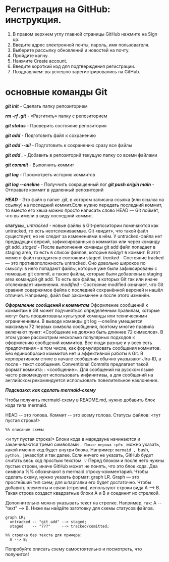 # Регистрация на GitHub: инструкция.
1. В правом верхнем углу главной страницы GitHub нажмите на Sign up.
2. Введите адрес электронной почты, пароль, имя пользователя.
3. Выберите рассылку обновлений и новостей на почту.
4. Пройдите капчу.
5. Нажмите Create account.
6. Введите короткий код для подтверждения регистрации.
7. Поздравляем: вы успешно зарегистрировались на GitHub.

# основные команды Git
_**git init**_ - Сделать папку репозиторием

_**rm -rf .git**_ - «Разгитить» папку с репозиторием

_**git status**_ - Проверить состояние репозитория

_**git add**_ - Подготовить файл к сохранению

_**git add --all**_ - Подготовить к сохранению сразу все файлы

_**git add .**_ - Добавить в репозиторий текущую папку со всеми файлами

_**git commit**_ - Выполнить коммит

_**git log**_ - Просмотреть историю коммитов

_**git log --oneline**_ - Получчить сокращенный лог
_**git push origin main**_  - Отправьте коммит в удаленный репозиторий

_**HEAD**_ - Это файл в папке .git, в котором записана ссылка (или ссылка на ссылку) на последний коммит.Eсли нужно передать последний коммит, то вместо его хеша можно просто написать слово HEAD — Git поймёт, что вы имели в виду последний коммит.

**статусы**_ 
*untracked* - новые файлы в Git-репозитории помечаются как untracked, то есть неотслеживаемые. Git «видит», что такой файл существует, но не следит за изменениями в нём. У untracked-файла нет предыдущих версий, зафиксированных в коммитах или через команду git add.
*staged* - После выполнения команды git add файл попадает в staging area, то есть в список файлов, которые войдут в коммит. В этот момент файл находится в состоянии staged.
*tracked* - Состояние tracked — это противоположность untracked. Оно довольно широкое по смыслу: в него попадают файлы, которые уже были зафиксированы с помощью git commit, а также файлы, которые были добавлены в staging area командой git add. То есть все файлы, в которых Git так или иначе отслеживает изменения.
*modified* - Состояние modified означает, что Git сравнил содержимое файла с последней сохранённой версией и нашёл отличия. Например, файл был закоммичен и после этого изменён.

_**Оформление сообщений к коммитам**_
Оформление сообщений к коммитам в Git может подчиняться определённым правилам, которые могут быть продиктованы культурой команды или техническими ограничениями.
В выводе команды git log --oneline умещается максимум 72 первых символа сообщения, поэтому многие правила включают пункт: «Сообщение не должно быть длиннее 72 символов».
В этом уроке рассмотрим несколько популярных подходов к оформлению сообщений коммитов.
Все люди разные и у всех есть предпочтения - в том числе, как формулировать сообщения коммитов.
Без единообразия коммитов нет и эффективной работы в Git.
В корпоративном стиле в начале сообщения обычно указывают Jira-ID, а после - текст сообщения.
Conventional Commits предлагает такой формат коммита: <type>: <сообщение>.
Для сообщений на русском языке часто рекомендуют использовать инфинитивы, а для сообщений на английском рекомендуется использовать повелительное наклонение.

_**Подсказка: как сделать mermaid-схему**_

Чтобы получить mermaid-схему в README.md, нужно добавить блок кода типа mermaid.

HEAD -- это голова.
Коммит -- это всему голова.
Статусы файлов:
<тут пустая строка!>

```mermaid
%% описание схемы
```
<и тут пустая строка!> 
Блоки кода в маркдауне начинаются и заканчиваются тремя символами ```. После первых трёх ``` можно указать, какой именно код будет внутри блока. Например: ```mermaid , ```bash, ```python, ```javascript и так далее. Если ничего не указать, GitHub будет считать весь код простым текстом.
💡 Перед блоком и после него нужны пустые строки, иначе GitHub может не понять, что это блок кода.
Два символа %% обозначают в mermaid строку-комментарий.
Чтобы сделать схему, нужно указать формат: graph LR. Graph — это простейший тип схем; для шпаргалки его будет достаточно.
Чтобы добавить элементы и связи (стрелки), используют строки вида A --> B. Такая строка создаст квадратные блоки А и B и соединит их стрелкой.

Дополнительно можно указывать текст на стрелке. Например, так: A -- "text" --> B.
Ниже вы найдёте заготовку для схемы статусов файлов.
```mermaid
graph LR;
  untracked -- "git add" --> staged;
  staged    -- "???"     --> tracked/comitted;

%% стрелка без текста для примера: 
  A --> B;
``` 
Попробуйте описать схему самостоятельно и посмотреть, что получится!